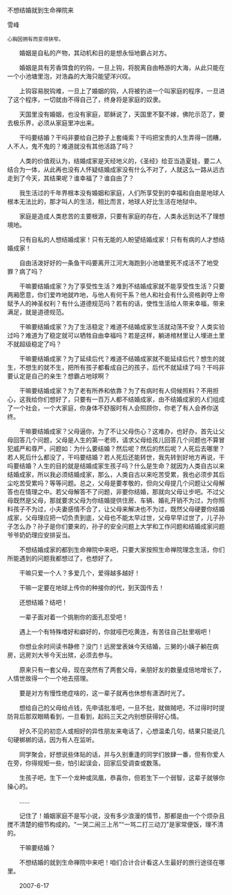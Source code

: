 不想结婚就到生命禅院来

雪峰


    心胸因拥有而变得狭窄。

　　婚姻是自私的产物，其动机和目的是想永恒地霸占对方。

　　婚姻是具有芳香饵食的钓钩，一旦上钩，将脱离自由畅游的大海，从此只能在一个小池塘里泡，对浩淼的大海只能望洋兴叹。

　　上钩容易脱钩难，一旦上了婚姻的钩，人将被钓进一个叫家庭的程序，一旦进了这个程序，一切就由不得自己了，终身将是家庭的奴隶。

　　天国里没有婚姻，也没有家庭，耶稣说了，天国里不娶不嫁，佛陀示范了，要去极乐界，必须从家庭里冲出来。

　　干吗要结婚？干吗非要给自己脖子上套绳索？干吗把宝贵的人生弄得一团糟，人不人，鬼不鬼的？难道就没有其他活路了吗？

　　人类的价值观认为，结婚成家是天经地义的，《圣经》给亚当造夏娃，要二人结合为一体，从此再也没有人怀疑结婚成家没有什么不对了，人就这么一路从远古走到了今天，其结果呢？谁幸福了？谁自由了？

　　我生活过的千年界根本没有婚姻和家庭，人们所享受到的幸福和自由是地球人根本无法比的，那才叫人的生活，相比而言，地球人好比生活在地狱中。

　　家庭是造成人类悲苦的主要根源，只要有家庭的存在，人类永远到达不了理想境地。

　　只有自私的人想结婚成家！只有无能的人盼望结婚成家！只有有病的人才想结婚成家！

　　自由活泼好好的一条鱼干吗要离开江河大海跑到小池塘里死不成活不了地受罪？病了吗？

　　干嘛要结婚成家？为了享受性生活？难到不结婚成家就不能享受性生活？只要两厢愿意，你们爱咋地就咋地，与他人有何干系？他人和社会有什么资格剥夺上帝赋予人的神圣权利？有什么道德规范吗？若有的话，使性生活给人带来幸福，带来满足，就是道德规范。

　　干嘛要结婚成家？为了生活稳定？难道不结婚成家生活就动荡不安？人类实验过吗？难道为了稳定就可以牺牲自由幸福吗？若是这样，躺进棺材里让人埋进土里不就超级稳定了吗？

　　干嘛要结婚成家？为了延续后代？难道不结婚成家就不能延续后代？想生的就生，不想生的就不生，把所有孩子都看成自己的孩子，后代不就延续了吗？干吗非要认定是自己的亲生？想霸占地球啊？

　　干嘛要结婚成家？为了老有所养和依靠？为了有病时有人伺候照料？不用担心，这我给你们想好了，只要有一百万人都不结婚成家，由不结婚成家的人们组成了一个社会，一个大家庭，你身体不舒服时有人会照顾你，你老了有人会养你送终。

　　干嘛要结婚成家？父母逼你，为了不让父母伤心？这难办，也好办，首先让父母回答几个问题，父母是人生的第一老师，请求父母给孩儿回答几个问题也不算冒犯威严和尊严，问题如：为什么要结婚？然后呢？然后的然后呢？人死后去哪里？若人死后什么都没了，干吗要结婚？若人死后还能转世，我先转到好地方再说，干吗要结婚？人生的目的就是结婚成家生孩子吗？什么是生命？就因为人类自古以来结婚成家，所以我必须结婚成家，那么，人类自古以来吃苦受累，我也必须步其后尘吃苦受累吗？等等问题。总之，父母是要孝敬的，但向父母提几个问题让父母解答也在情理之中。若父母解答不了问题，非要你结婚，那就向父母让步吧。不过父母既然是父母，那就要求父母为你结婚提供住房、车辆、婚礼开销不为过，为你照料孩子不为过，小夫妻感情不合了，让父母来解决也不为过，既然父母硬要你结婚成家，父母理应把一切负责到底，父母也不能太早过世，父母早早过世了，儿子孙子怎么办？孙子是你们要来的，孙子的安全问题上大学和工作问题和结婚成家问题爷爷奶奶理应安排妥当。

　　不想结婚成家的都到生命禅院中来吧，只要大家按照生命禅院理念生活，你们所能遇到的问题我都想过了，也想好了。

　　干嘛只爱一个人？多爱几个，爱得越多越好！

　　干嘛一定要在地球上传你的种接你的代，到天国传去！

　　还想结婚？结吧！

　　一辈子面对着一个挑剔你的面孔忍受吧！

　　遇上一个有特殊嗜好和癖好的，你就哑巴吃黄连，有苦往自己肚里咽吧！

　　你想业余时间读书静修？没门！远房堂表妹今天结婚，三舅的小姨子躺在病房，远房刘大爷今天出殡，必须去参与。

　　原来只有一套父母，现在突然有了两套父母，亲朋好友的数量成倍地增长了，人情世故得一个一个地去搭理。

　　要是对方有慢性绝症啥的，这一辈子就再也休想有潇洒时光了。

　　想给自己的父母给点钱，先申请批准吧，一旦不批，就做贼吧，不过得时时提防背后那双眼睛看到，一旦看到，起码三天之内别想获得好心情。

　　好久不见的初恋人或相好的异性朋友来电话了，心想温柔几句，结果只能说几句硬梆梆的话，因为有人在监听。

　　同学聚会，好想说些体贴的话，并与久别重逢的同学们放肆一番，但有你爱人在旁，你得规矩一些，怕引起误会，回家后受调查或数落。

　　生孩子吧，生下一个龙种或凤凰，恭喜你，但若生下一个弱智，这辈子就够你操心的。

　　……

　　记住了！婚姻家庭不是写小说，没有多少浪漫的情节，那都是由一个个烦杂且搅不清楚的细节构成的。“一哭二闹三上吊”“一骂二打三动刀”是家常便饭，理不清的。

　　干嘛要结婚？

　　不想结婚的就到生命禅院中来吧！咱们合计合计看这人生最好的旅行途径在哪里。

　　2007-6-17



